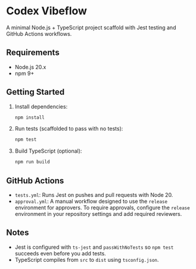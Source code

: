 # Codex Vibeflow

A minimal Node.js + TypeScript project scaffold with Jest testing and GitHub Actions workflows.

## Requirements
- Node.js 20.x
- npm 9+

## Getting Started
1. Install dependencies:
   ```bash
   npm install
   ```
2. Run tests (scaffolded to pass with no tests):
   ```bash
   npm test
   ```
3. Build TypeScript (optional):
   ```bash
   npm run build
   ```

## GitHub Actions
- `tests.yml`: Runs Jest on pushes and pull requests with Node 20.
- `approval.yml`: A manual workflow designed to use the `release` environment for approvers. To require approvals, configure the `release` environment in your repository settings and add required reviewers.

## Notes
- Jest is configured with `ts-jest` and `passWithNoTests` so `npm test` succeeds even before you add tests.
- TypeScript compiles from `src` to `dist` using `tsconfig.json`.

